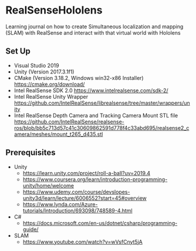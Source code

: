 # RealSenseHololens
Learning journal on how to create Simultaneous localization and mapping (SLAM) with RealSense and interact with that virtual world with Hololens


## Set Up
* Visual Studio 2019
* Unity (Version 2017.3.1f1)
* CMake (Version 3.18.2, Windows win32-x86 Installer) https://cmake.org/download/
* Intel RealSense SDK 2.0 https://www.intelrealsense.com/sdk-2/
* Intel RealSense Unity Wrapper https://github.com/IntelRealSense/librealsense/tree/master/wrappers/unity
* Intel RealSense Depth Camera and Tracking Camera Mount STL file https://github.com/IntelRealSense/realsense-ros/blob/bb5c713d57c41c30609862591d778f4c33abd695/realsense2_camera/meshes/mount_t265_d435.stl

## Prerequisites
* Unity 
  * https://learn.unity.com/project/roll-a-ball?uv=2019.4
  * https://www.coursera.org/learn/introduction-programming-unity/home/welcome
  * https://www.udemy.com/course/devslopes-unity3d/learn/lecture/6006552?start=45#overview
  * https://www.lynda.com/Azure-tutorials/Introduction/693098/748589-4.html
* C#
  * https://docs.microsoft.com/en-us/dotnet/csharp/programming-guide/
* SLAM
  * https://www.youtube.com/watch?v=wVsfCnyt5jA
